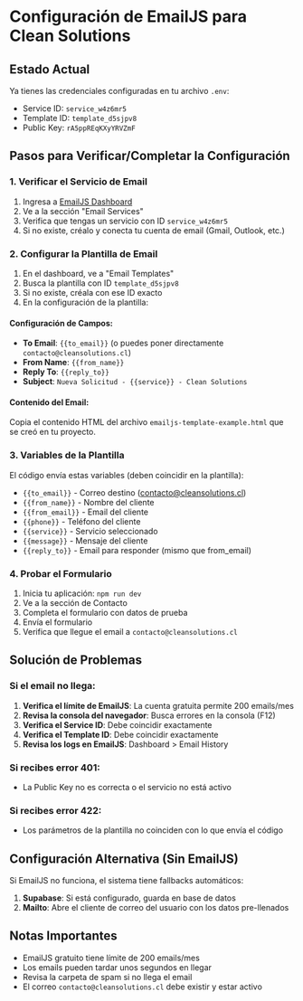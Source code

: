 # Configuración de EmailJS para Clean Solutions

## Estado Actual
Ya tienes las credenciales configuradas en tu archivo `.env`:
- Service ID: `service_w4z6mr5`
- Template ID: `template_d5sjpv8`
- Public Key: `rA5ppREqKXyYRVZmF`

## Pasos para Verificar/Completar la Configuración

### 1. Verificar el Servicio de Email
1. Ingresa a [EmailJS Dashboard](https://dashboard.emailjs.com/admin)
2. Ve a la sección "Email Services"
3. Verifica que tengas un servicio con ID `service_w4z6mr5`
4. Si no existe, créalo y conecta tu cuenta de email (Gmail, Outlook, etc.)

### 2. Configurar la Plantilla de Email
1. En el dashboard, ve a "Email Templates"
2. Busca la plantilla con ID `template_d5sjpv8`
3. Si no existe, créala con ese ID exacto
4. En la configuración de la plantilla:

#### Configuración de Campos:
- **To Email**: `{{to_email}}` (o puedes poner directamente `contacto@cleansolutions.cl`)
- **From Name**: `{{from_name}}`
- **Reply To**: `{{reply_to}}`
- **Subject**: `Nueva Solicitud - {{service}} - Clean Solutions`

#### Contenido del Email:
Copia el contenido HTML del archivo `emailjs-template-example.html` que se creó en tu proyecto.

### 3. Variables de la Plantilla
El código envía estas variables (deben coincidir en la plantilla):
- `{{to_email}}` - Correo destino (contacto@cleansolutions.cl)
- `{{from_name}}` - Nombre del cliente
- `{{from_email}}` - Email del cliente
- `{{phone}}` - Teléfono del cliente
- `{{service}}` - Servicio seleccionado
- `{{message}}` - Mensaje del cliente
- `{{reply_to}}` - Email para responder (mismo que from_email)

### 4. Probar el Formulario
1. Inicia tu aplicación: `npm run dev`
2. Ve a la sección de Contacto
3. Completa el formulario con datos de prueba
4. Envía el formulario
5. Verifica que llegue el email a `contacto@cleansolutions.cl`

## Solución de Problemas

### Si el email no llega:
1. **Verifica el límite de EmailJS**: La cuenta gratuita permite 200 emails/mes
2. **Revisa la consola del navegador**: Busca errores en la consola (F12)
3. **Verifica el Service ID**: Debe coincidir exactamente
4. **Verifica el Template ID**: Debe coincidir exactamente
5. **Revisa los logs en EmailJS**: Dashboard > Email History

### Si recibes error 401:
- La Public Key no es correcta o el servicio no está activo

### Si recibes error 422:
- Los parámetros de la plantilla no coinciden con lo que envía el código

## Configuración Alternativa (Sin EmailJS)

Si EmailJS no funciona, el sistema tiene fallbacks automáticos:
1. **Supabase**: Si está configurado, guarda en base de datos
2. **Mailto**: Abre el cliente de correo del usuario con los datos pre-llenados

## Notas Importantes
- EmailJS gratuito tiene límite de 200 emails/mes
- Los emails pueden tardar unos segundos en llegar
- Revisa la carpeta de spam si no llega el email
- El correo `contacto@cleansolutions.cl` debe existir y estar activo
